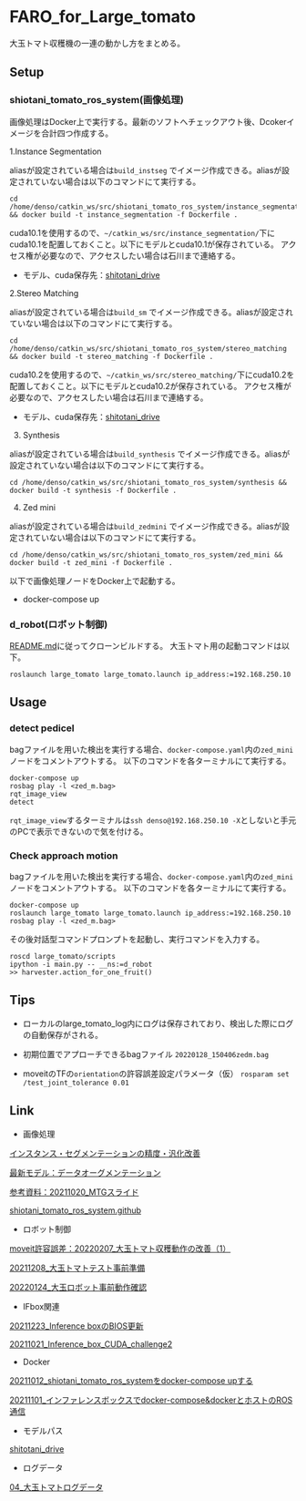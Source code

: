 # FARO_for_Large_tomato
大玉トマト収穫機の一連の動かし方をまとめる。

## Setup
### shiotani_tomato_ros_system(画像処理)
画像処理はDocker上で実行する。最新のソフトへチェックアウト後、Dcokerイメージを合計四つ作成する。

1.Instance Segmentation

aliasが設定されている場合は`build_instseg` でイメージ作成できる。aliasが設定されていない場合は以下のコマンドにて実行する。

```
cd /home/denso/catkin_ws/src/shiotani_tomato_ros_system/instance_segmentation && docker build -t instance_segmentation -f Dockerfile .
```

cuda10.1を使用するので、`~/catkin_ws/src/instance_segmentation/`下にcuda10.1を配置しておくこと。以下にモデルとcuda10.1が保存されている。
アクセス権が必要なので、アクセスしたい場合は石川まで連絡する。

- モデル、cuda保存先：[shitotani_drive](https://drive.google.com/drive/folders/1St_zGmSexP-WBKQZmUKT2vBYf9QTvqIE?usp=sharing)

2.Stereo Matching

aliasが設定されている場合は`build_sm` でイメージ作成できる。aliasが設定されていない場合は以下のコマンドにて実行する。

```
cd /home/denso/catkin_ws/src/shiotani_tomato_ros_system/stereo_matching && docker build -t stereo_matching -f Dockerfile .
```

cuda10.2を使用するので、`~/catkin_ws/src/stereo_matching/`下にcuda10.2を配置しておくこと。以下にモデルとcuda10.2が保存されている。
アクセス権が必要なので、アクセスしたい場合は石川まで連絡する。

- モデル、cuda保存先：[shitotani_drive](https://drive.google.com/drive/folders/1St_zGmSexP-WBKQZmUKT2vBYf9QTvqIE?usp=sharing)

3. Synthesis

aliasが設定されている場合は`build_synthesis` でイメージ作成できる。aliasが設定されていない場合は以下のコマンドにて実行する。

```
cd /home/denso/catkin_ws/src/shiotani_tomato_ros_system/synthesis && docker build -t synthesis -f Dockerfile .
```

4. Zed mini

aliasが設定されている場合は`build_zedmini` でイメージ作成できる。aliasが設定されていない場合は以下のコマンドにて実行する。

```
cd /home/denso/catkin_ws/src/shiotani_tomato_ros_system/zed_mini && docker build -t zed_mini -f Dockerfile .
```

以下で画像処理ノードをDocker上で起動する。

- docker-compose up

### d_robot(ロボット制御)

[README.md](https://github.com/denso-robot-fa/d_robot/blob/master/README.md)に従ってクローンビルドする。
大玉トマト用の起動コマンドは以下。

```
roslaunch large_tomato large_tomato.launch ip_address:=192.168.250.10
```

## Usage
### detect pedicel

bagファイルを用いた検出を実行する場合、`docker-compose.yaml`内の`zed_mini`ノードをコメントアウトする。
以下のコマンドを各ターミナルにて実行する。

```
docker-compose up
rosbag play -l <zed_m.bag>
rqt_image_view
detect
``` 
`rqt_image_view`するターミナルは`ssh denso@192.168.250.10 -X`としないと手元のPCで表示できないので気を付ける。

### Check approach motion

bagファイルを用いた検出を実行する場合、`docker-compose.yaml`内の`zed_mini`ノードをコメントアウトする。
以下のコマンドを各ターミナルにて実行する。

```
docker-compose up
roslaunch large_tomato large_tomato.launch ip_address:=192.168.250.10
rosbag play -l <zed_m.bag>
``` 
その後対話型コマンドプロンプトを起動し、実行コマンドを入力する。
```
roscd large_tomato/scripts
ipython -i main.py -- __ns:=d_robot
>> harvester.action_for_one_fruit()
```

## Tips
- ローカルのlarge_tomato_log内にログは保存されており、検出した際にログの自動保存がされる。

- 初期位置でアプローチできるbagファイル
`20220128_150406zedm.bag`

- moveitのTFの`orientation`の許容誤差設定パラメータ（仮）
`rosparam set /test_joint_tolerance 0.01`

## Link
- 画像処理

[インスタンス・セグメンテーションの精度・汎化改善](https://appl.dndev.net/sn03/wiki/pages/viewpage.action?pageId=431484814)

[最新モデル：データオーグメンテーション](https://appl.dndev.net/sn03/wiki/pages/viewpage.action?pageId=431992839)

[参考資料：20211020_MTGスライド](https://appl.dndev.net/sn03/wiki/pages/viewpage.action?pageId=412279185)

[shiotani_tomato_ros_system.github](https://github.com/denso-robot-fa/shiotani_tomato_ros_system)

- ロボット制御

[moveit許容誤差：20220207_大玉トマト収穫動作の改善（1）](https://appl.dndev.net/sn03/wiki/pages/viewpage.action?pageId=445490702)

[20211208_大玉トマトテスト事前準備](https://appl.dndev.net/sn03/wiki/pages/viewpage.action?pageId=445490702)

[20220124_大玉ロボット事前動作確認](https://appl.dndev.net/sn03/wiki/pages/viewpage.action?pageId=445490702)

- IFbox関連

[20211223_Inference boxのBIOS更新](https://appl.dndev.net/sn03/wiki/pages/viewpage.action?pageId=426885822)

[20211021_Inference_box_CUDA_challenge2](https://appl.dndev.net/sn03/wiki/display/RBAGR/20211021_Inference_box_CUDA_challenge2)

- Docker

[20211012_shiotani_tomato_ros_systemをdocker-compose upする](https://appl.dndev.net/sn03/wiki/pages/viewpage.action?pageId=409885442)

[20211101_インファレンスボックスでdocker-compose&dockerとホストのROS通信](https://appl.dndev.net/sn03/wiki/pages/viewpage.action?pageId=414115051)

- モデルパス

[shitotani_drive](https://drive.google.com/drive/folders/1St_zGmSexP-WBKQZmUKT2vBYf9QTvqIE?usp=sharing)

- ログデータ

[04_大玉トマトログデータ](https://appl.dndev.net/sn03/wiki/pages/viewpage.action?pageId=415875458&src=contextnavpagetreemode)

